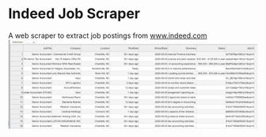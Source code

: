 # Indeed Job Scraper
 A web scraper to extract job postings from www.indeed.com
![](data-example.png)

